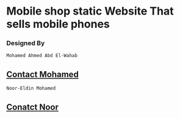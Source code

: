 # Mobile shop static Website That sells mobile phones
### Designed By 

`Mohamed Ahmed Abd El-Wahab`
## [Contact Mohamed](https://twitter.com/0xMohomiester) 

`Noor-Eldin Mohamed`
## [Conatct Noor](https://www.facebook.com/profile.php?id=100011367532538) 

